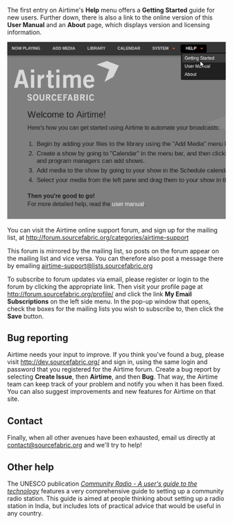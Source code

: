 The first entry on Airtime's **Help** menu offers a **Getting Started** guide for new users. Further down, there is also a link to the online version of this **User Manual** and an **About** page, which displays version and licensing information.

![](static/Screenshot460-Help_page.png)

You can visit the Airtime online support forum, and sign up for the mailing list, at <http://forum.sourcefabric.org/categories/airtime-support>

This forum is mirrored by the mailing list, so posts on the forum appear on the mailing list and vice versa. You can therefore also post a message there by emailing <airtime-support@lists.sourcefabric.org>

To subscribe to forum updates via email, please register or login to the forum by clicking the appropriate link. Then visit your profile page at <http://forum.sourcefabric.org/profile/> and click the link **My Email Subscriptions** on the left side menu. In the pop-up window that opens, check the boxes for the mailing lists you wish to subscribe to, then click the **Save** button.

Bug reporting
-------------

Airtime needs your input to improve. If you think you've found a bug, please visit <http://dev.sourcefabric.org/> and sign in, using the same login and password that you registered for the Airtime forum. Create a bug report by selecting **Create Issue**, then **Airtime**, and then **Bug**. That way, the Airtime team can keep track of your problem and notify you when it has been fixed. You can also suggest improvements and new features for Airtime on that site.

Contact
-------

Finally, when all other avenues have been exhausted, email us directly at <contact@sourcefabric.org> and we'll try to help!

Other help
----------

The UNESCO publication [*Community Radio - A user's guide to the technology*](static/CommunityRadioUserGuide.pdf) features a very comprehensive guide to setting up a community radio station. This guide is aimed at people thinking about setting up a radio station in India, but includes lots of practical advice that would be useful in any country.

